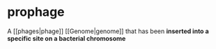 # prophage
A [[phages|phage]] [[Genome|genome]] that has been **inserted into a specific site on a bacterial chromosome**